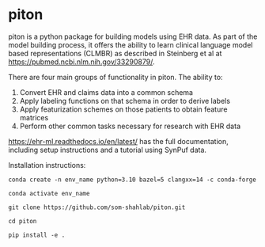 # piton

piton is a python package for building models using EHR data. As part of the model building process, it offers the ability to learn clinical language model based representations (CLMBR) as described in Steinberg et al at https://pubmed.ncbi.nlm.nih.gov/33290879/.

There are four main groups of functionality in piton. The ability to:
1. Convert EHR and claims data into a common schema
2. Apply labeling functions on that schema in order to derive labels
3. Apply featurization schemes on those patients to obtain feature matrices
4. Perform other common tasks necessary for research with EHR data

https://ehr-ml.readthedocs.io/en/latest/ has the full documentation, including setup instructions and a tutorial using SynPuf data. 

Installation instructions:

```
conda create -n env_name python=3.10 bazel=5 clangxx=14 -c conda-forge

conda activate env_name

git clone https://github.com/som-shahlab/piton.git

cd piton

pip install -e .
```
